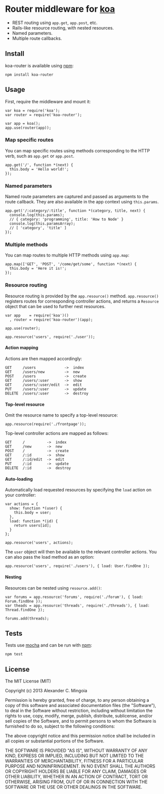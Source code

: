 # Router middleware for [koa](https://github.com/koajs/koa)

* REST routing using `app.get`, `app.post`, etc.
* Rails-like resource routing, with nested resources.
* Named parameters.
* Multiple route callbacks.

## Install

koa-router is available using [npm](https://npmjs.org):

    npm install koa-router

## Usage

First, require the middleware and mount it:

    var koa = require('koa');
    var router = require('koa-router');
    
    var app = koa();
    app.use(router(app));
    

### Map specific routes

You can map specific routes using methods corresponding to the HTTP verb, such as `app.get` or `app.post`.

    app.get('/', function *(next) {
      this.body = 'Hello world!';
    });

### Named parameters

Named route parameters are captured and passed as arguments to the route callback. They are also available in the app context using `this.params`.

    app.get('/:category/:title', function *(category, title, next) {
      console.log(this.params);
      // { category: 'programming', title: 'How to Node' }
      console.log(this.paramsArray);
      // [ 'category', 'title' ]
    });

### Multiple methods

You can map routes to multiple HTTP methods using `app.map`:

    app.map(['GET', 'POST', '/come/get/some', function *(next) {
      this.body = 'Here it is!';
    });

### Resource routing

Resource routing is provided by the `app.resource()` method. `app.resource()`
registers routes for corresponding controller actions, and returns a
`Resource` object that can be used to further nest resources.

    var app    = require('koa')()
      , router = require('koa-router')(app);
    
    app.use(router);
    
    app.resource('users', require('./user'));

#### Action mapping

Actions are then mapped accordingly:

    GET     /users             ->  index
    GET     /users/new         ->  new
    POST    /users             ->  create
    GET     /users/:user       ->  show
    GET     /users/:user/edit  ->  edit
    PUT     /users/:user       ->  update
    DELETE  /users/:user       ->  destroy

#### Top-level resource

Omit the resource name to specify a top-level resource:

    app.resource(require('./frontpage'));

Top-level controller actions are mapped as follows:

    GET     /          ->  index
    GET     /new       ->  new
    POST    /          ->  create
    GET     /:id       ->  show
    GET     /:id/edit  ->  edit
    PUT     /:id       ->  update
    DELETE  /:id       ->  destroy

#### Auto-loading

Automatically load requested resources by specifying the `load` action
on your controller:

    var actions = {
      show: function *(user) {
        this.body = user;
      },
      load: function *(id) {
        return users[id];
      }
    };
    
    app.resource('users', actions);

The `user` object will then be available to the relevant controller actions.
You can also pass the load method as an option:

    app.resource('users', require('./users'), { load: User.findOne });

#### Nesting

Resources can be nested using `resource.add()`:

    var forums = app.resource('forums', require('./forum'), { load: Forum.findOne });
    var theads = app.resource('threads', require('./threads'), { load: Thread.findOne });
    
    forums.add(threads);

## Tests

Tests use [mocha](https://github.com/visionmedia/mocha) and can be run 
with [npm](https://npmjs.org):

    npm test

## License

The MIT License (MIT)

Copyright (c) 2013 Alexander C. Mingoia

Permission is hereby granted, free of charge, to any person obtaining a copy
of this software and associated documentation files (the "Software"), to deal
in the Software without restriction, including without limitation the rights
to use, copy, modify, merge, publish, distribute, sublicense, and/or sell
copies of the Software, and to permit persons to whom the Software is
furnished to do so, subject to the following conditions:

The above copyright notice and this permission notice shall be included in
all copies or substantial portions of the Software.

THE SOFTWARE IS PROVIDED "AS IS", WITHOUT WARRANTY OF ANY KIND, EXPRESS OR
IMPLIED, INCLUDING BUT NOT LIMITED TO THE WARRANTIES OF MERCHANTABILITY,
FITNESS FOR A PARTICULAR PURPOSE AND NONINFRINGEMENT. IN NO EVENT SHALL THE
AUTHORS OR COPYRIGHT HOLDERS BE LIABLE FOR ANY CLAIM, DAMAGES OR OTHER
LIABILITY, WHETHER IN AN ACTION OF CONTRACT, TORT OR OTHERWISE, ARISING FROM,
OUT OF OR IN CONNECTION WITH THE SOFTWARE OR THE USE OR OTHER DEALINGS IN
THE SOFTWARE.
